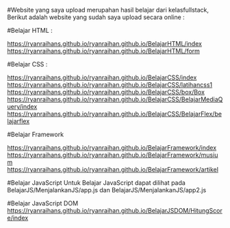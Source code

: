 #Website yang saya upload merupahan hasil belajar dari kelasfullstack, Berikut adalah website yang sudah saya upload secara online :

#Belajar HTML :

https://ryanraihans.github.io/ryanraihan.github.io/BelajarHTML/index
https://ryanraihans.github.io/ryanraihan.github.io/BelajarHTML/form

#Belajar CSS : 

https://ryanraihans.github.io/ryanraihan.github.io/BelajarCSS/index
https://ryanraihans.github.io/ryanraihan.github.io/BelajarCSS/latihancss1
https://ryanraihans.github.io/ryanraihan.github.io/BelajarCSS/box/Box
https://ryanraihans.github.io/ryanraihan.github.io/BelajarCSS/BelajarMediaQuery/index
https://ryanraihans.github.io/ryanraihan.github.io/BelajarCSS/BelajarFlex/belajarflex

#Belajar Framework

https://ryanraihans.github.io/ryanraihan.github.io/BelajarFramework/index
https://ryanraihans.github.io/ryanraihan.github.io/BelajarFramework/musium
https://ryanraihans.github.io/ryanraihan.github.io/BelajarFramework/artikel

#Belajar JavaScript
Untuk Belajar JavaScript dapat dilihat pada BelajarJS/MenjalankanJS/app.js dan BelajarJS/MenjalankanJS/app2.js

#Belajar JavaScript DOM
https://ryanraihans.github.io/ryanraihan.github.io/BelajarJSDOM/HitungScore/index
